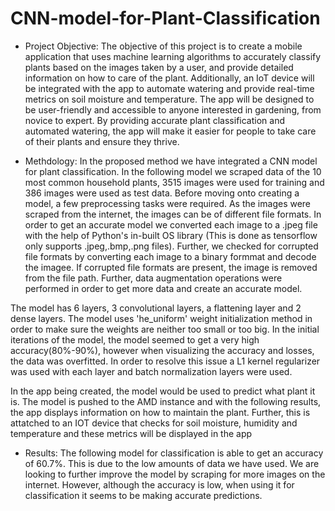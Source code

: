 # CNN-model-for-Plant-Classification
- Project Objective:
The objective of this project is to create a mobile application that uses machine learning algorithms to accurately classify plants based on the images taken by a user, and provide detailed information on how to care of the plant. Additionally, an IoT device will be integrated with the app to automate watering and provide real-time metrics on soil moisture and temperature. The app will be designed to be user-friendly and accessible to anyone interested in gardening, from novice to expert. By providing accurate plant classification and automated watering, the app will make it easier for people to take care of their plants and ensure they thrive.

- Methdology:
In the proposed method we have integrated a CNN model for plant classification. In the following model we scraped data of the 10 most common household plants, 3515 images were used for training and 386 images were used as test data. Before moving onto creating a model, a few preprocessing tasks were required. As the images were scraped from the internet, the images can be of different file formats. In order to get an accurate model we converted each image to a .jpeg file with the help of Python's in-built OS library (This is done as tensorflow only supports .jpeg,.bmp,.png files). Further, we checked for corrupted file formats by converting each image to a binary formmat and decode the imagee. If corrupted file formats are present, the image is removed from the file path. Further, data augmentation operations were performed in order to get more data and create an accurate model.

The model has 6 layers, 3 convolutional layers, a flattening layer and 2 dense layers. The model uses 'he_uniform' weight initialization method in order to make sure the weights are neither too small or too big. In the initial iterations of the model, the model seemed to get a very high accuracy(80%-90%), however when visualizing the accuracy and losses, the data was overfitted. In order to resolve this issue a L1 kernel regularizer was used with each layer and batch normalization layers were used. 

In the app being created, the model would be used to predict what plant it is. The model is pushed to the AMD instance and with the following results, the app displays information on how to maintain the plant. Further, this is attatched to an IOT device that checks for soil moisture, humidity and temperature and these metrics will be displayed in the app

- Results:
The following model for classification is able to get an accuracy of 60.7%. This is due to the low amounts of data we have used. We are looking to further improve the model by scraping for more images on the internet. However, although the accuracy is low, when using it for classification it seems to be making accurate predictions.
